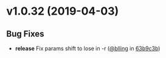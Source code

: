 
v1.0.32 (2019-04-03)
====================


## Bug Fixes
* **release** Fix params shift to lose in -r ([@blling](https://github.com/blling) in [63b9c3b](https://github.com/dxee/git-release/commit/63b9c3b))
